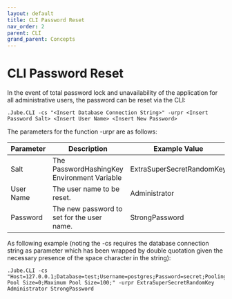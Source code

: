 ```yaml
---
layout: default
title: CLI Password Reset
nav_order: 2
parent: CLI
grand_parent: Concepts
---
```


# CLI Password Reset
In the event of total password lock and unavailability of the application for all administrative users, the password can be reset via the CLI:

``` shell
.Jube.CLI -cs "<Insert Database Connection String>" -urpr <Insert Password Salt> <Insert User Name> <Insert New Password> 
```

The parameters for the function -urpr are as follows:

| Parameter | Description                                 | Example Value             |
|-----------|---------------------------------------------|---------------------------|
| Salt      | The PasswordHashingKey Environment Variable | ExtraSuperSecretRandomKey | 
| User Name | The user name to be reset.                  | Administrator             |
| Password  | The new password to set for the user name.  | StrongPassword            |

As following example (noting the -cs requires the database connection string as parameter which has been wrapped by double quotation given the necessary presence of the space character in the string):

``` shell
.Jube.CLI -cs "Host=127.0.0.1;Database=test;Username=postgres;Password=secret;Pooling=true;Minimum Pool Size=0;Maximum Pool Size=100;" -urpr ExtraSuperSecretRandomKey Administrator StrongPassword
```

